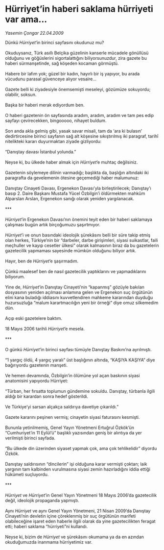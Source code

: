 # Hürriyet’in haberi saklama hürriyeti var ama...

*Yasemin Çongar 22.04.2009*

<div class="taraf_structure_2col_1zq">
<div class="margen_n">



 <p>Dünkü <i>Hürriyet</i>’in birinci sayfasını okudunuz mu? <br/><br/>Okuduysanız, Türk asıllı Belçika güzelinin kanserle mücadele gönüllüsü olduğunu ve göğüslerini sigortalattığını biliyorsunuzdur, zira gazete bu haberi sürmanşetinde, sağ köşeden kocaman görmüştü. <br/><br/>Habere bir lafım yok; güzel bir kadın, hayırlı bir iş yapıyor, bu arada vücudunu parasal güvenceye alıyor vesaire... <br/><br/>Gazete belli ki ziyadesiyle önemsemişti meseleyi, gözümüze sokuyordu; olabilir, soksun. <br/><br/>Başka bir haberi merak ediyordum ben. <br/><br/>O haberi gazetenin ön sayfasında aradım, aradım, aradım ve tam pes edip sayfayı çevirecekken, bingooooo, nihayet buldum. <br/><br/>Son anda akla gelmiş gibi, yasak savar misali, tam da ‘ara ki bulasın’ dedirtircesine birinci sayfanın sağ alt köşesine sıkıştırılmış iki paragraf, tarihî nitelikteki kararı duyurmaktan ziyade gizliyordu: <br/><br/>“Danıştay davası İstanbul yolunda.” <br/><br/>Neyse ki, bu ülkede haber almak için <i>Hürriyet</i>’e muhtaç değilsiniz. <br/><br/>Gazetenin söylemeye dilinin varmadığı; başlıkta da, başlığın altındaki iki paragrafta da gevelemenin ötesine geçemediği haber malumunuz: <br/><br/>Danıştay Cinayeti Davası, Ergenekon Davası’yla birleştirilecek; Danıştay’ı basıp 2. Daire Başkanı Mustafa Yücel Özbilgin’i öldürmekten mahkûm Alparslan Arslan, Ergenekon sanığı olarak yeniden yargılanacak. <br/><br/>*** <i><br/><br/>Hürriyet</i>’in Ergenekon Davası’nın önemini teyit eden bir haberi saklamaya çalışması bugün artık birçoğumuzu şaşırtmıyor. <i><br/><br/>Hürriyet</i>’i ve onun basındaki ideolojik şürekâsını belli bir süre takip etmiş olan herkes, Türkiye’nin bir “darbeler, darbe girişimleri, siyasi suikastlar, faili meçhuller ve kayıp cesetler ülkesi” olarak kalmasının biraz da bu gazetelerin gazetecilik yapmaması sayesinde mümkün olduğunu biliyor artık. <br/><br/>Hayır, ben de <i>Hürriyet</i>’e şaşırmadım. <br/><br/>Çünkü maalesef ben de nasıl gazetecilik yaptıklarını ve yapmadıklarını biliyorum. <br/><br/>Yine de, <i>Hürriyet</i>’in Danıştay Cinayeti’nin “kapanmış” gözüyle bakılan dosyasının yeniden açılması anlamına gelen ve Ergenekon suç örgütünün elini kana buladığı iddiasını kuvvetlendiren mahkeme kararından duyduğu huzursuzluğa “malum karartmacılığın yeni bir örneği“ diye omuz silkemedim dün. <br/><br/>Açıp eski gazetelere baktım. <br/><br/>18 Mayıs 2006 tarihli <i>Hürriyet</i>’e mesela. <br/><br/>*** <br/><br/>O günkü <i>Hürriyet</i>’in birinci sayfası tümüyle Danıştay Baskını’na ayrılmıştı. <br/><br/>“1 yargıç öldü, 4 yargıç yaralı” üst başlığının altında, “KAŞIYA KAŞIYA” diye bağırıyordu gazetenin manşeti. <br/><br/>Ve hemen devamında, Özbilgin’in ölümüne yol açan baskının siyasi anatomisini yapıyordu Hürriyet: <br/><br/>“Türban, her fırsatta toplumun gündemine sokuldu. Danıştay, türbanla ilgili aldığı bir karardan sonra hedef gösterildi.<br/><br/>Ve Türkiye’yi sarsan alçakça saldırıya davetiye çıkarıldı.” <br/><br/>Gazete kararını peşinen vermiş; cinayetin siyasi faturasını kesmişti. <br/><br/>Bununla yetinilmemiş, Genel Yayın Yönetmeni Ertuğrul Özkök’ün “Cumhuriyet’in 11 Eylül’ü” başlıklı yazısından geniş bir alıntıya da yer verilmişti birinci sayfada. <br/><br/>“Bu ülkede din üzerinden siyaset yapmak çok, ama çok tehlikelidir” diyordu Özkök. <br/><br/>Danıştay saldırısının “dincilerin” işi olduğuna karar vermişti çoktan; laik yargının tam kalbinden vurulmasına siyasi zemin hazırladığını iddia ettiği hükümeti suçluyordu. <br/><br/>*** <i><br/><br/>Hürriyet</i> ve <i>Hürriyet</i>’in Genel Yayın Yönetmeni 18 Mayıs 2006’da gazetecilik değil, ideolojik propaganda yapmıştı. <br/><br/>Aynı <i>Hürriyet</i> ve aynı Genel Yayın Yönetmeni, 21 Nisan 2009’da Danıştay Cinayeti’nin devletin içine çöreklenmiş bir suç örgütünün marifeti olabileceğine işaret eden haberle ilgili olarak da yine gazetecilikten feragat etti; haberi saklama “hürriyeti”ni kullandı. <br/><br/>Neyse ki, bizim de <i>Hürriyet</i> ve şürekâsını okumama ya da en azından okuduğumuzda inanmama hürriyetimiz var.</p>
<br/>
<br/>
<br/>



<br/>


<div id="taraf_not">
</div>

</div>


</div>
